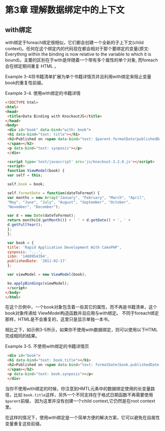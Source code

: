 # 第3章 理解数据绑定中的上下文



## with绑定
with绑定于foreach绑定很相似，它们都会创建一个全新的子上下文(child context)。任何在这个绑定内的代码现在都会相对于那个要绑定的变量(原文: Everything within the binding is now relative to the variable to which it is bound)。主要的区别在于with是伴随着一个带有多个属性的单个对象, 而foreach会在绑定期间重复 HTML 。

Example 3-4将书籍清单扩展为单个书籍详情页并且利用with绑定来阻止变量book的重复性前缀。


Example 3-4. 使用with绑定的书籍详情

``` html
<!DOCTYPE html>
<html>
<head> 
 <title>Data Binding with KnockoutJS</title>
</head>
<body> 
 <div id="book" data-bind="with: book"> 
 <h1 data-bind="text: title"></h1> 
 <h2>Published on <span data-bind="text: $parent.formatDate(publishedDate)">
 </span></h2> 
 <p data-bind="text: synposis"></p> 
 </div> 

 <script type='text/javascript' src='js/knockout-3.2.0.js'></script> 
 <script> 
 function ViewModel(book) { 
 var self = this; 

 self.book = book; 

 self.formatDate = function(dateToFormat) { 
 var months = new Array("January", "February", "March", "April", 
 "May", "June", "July", "August", "September", "October", 
 "November", "December");

 var d = new Date(dateToFormat); 
 return months[d.getMonth()] + ' ' + d.getDate() + ', ' + 
 d.getFullYear(); 
 }; 
 }; 

 var book = { 
 title: 'Rapid Application Development With CakePHP', 
 synposis: '...', 
 isbn: '1460954394', 
 publishedDate: '2011-02-17' 
 }; 

 var viewModel = new ViewModel(book); 

 ko.applyBindings(viewModel); 
 </script>
</body>
</html>
```


在这个示例中，一个book对象包含着一些其它的属性，而不再是书籍清单，这个book对象传递给
ViewModel构造函数并且应用与with绑定。
不同于foreach绑定那样，HTML是不会重复的，这里只是显示单独一本书。

相比之下，如示例3-5所示，如果你不使用with数据绑定，则可以使用以下HTML完成相同的结果。

Example 3-5. 不使用with绑定的书籍详情页

``` html
 <div id="book"> 
 <h1 data-bind="text: book.title"></h1> 
 <h2>Published on <span data-bind="text: formatDate(book.publishedDate)">
 </span></h2> 
 <p data-bind="text: book.synposis"></p> 
 </div>
 ```

当你不使用with绑定的时候，你注意到HMTL元素中的数据绑定使用的长变量路径，比如 `book.title`这样，另外一个不同支持在于格式日期函数不再需要使用`$parent`前缀， 因为这里并没有创建一个child context,它仍然是在root context里。

在这样的情况下，使用with绑定是一个简单方便的解决方案，它可以避免在自属性变量重复这些前缀。